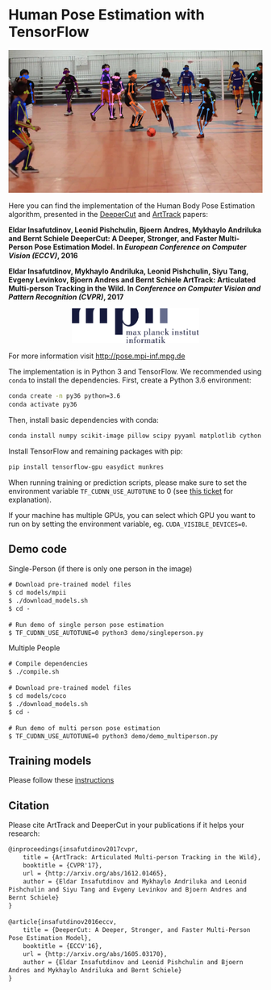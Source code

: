 # Human Pose Estimation with TensorFlow

![](images/teaser.png)

Here you can find the implementation of the Human Body Pose Estimation algorithm,
presented in the [DeeperCut](http://arxiv.org/abs/1605.03170) and [ArtTrack](http://arxiv.org/abs/1612.01465) papers:

**Eldar Insafutdinov, Leonid Pishchulin, Bjoern Andres, Mykhaylo Andriluka and Bernt Schiele
DeeperCut:  A Deeper, Stronger, and Faster Multi-Person Pose Estimation Model.
In _European Conference on Computer Vision (ECCV)_, 2016**

**Eldar Insafutdinov, Mykhaylo Andriluka, Leonid Pishchulin, Siyu Tang, Evgeny Levinkov, Bjoern Andres and Bernt Schiele
ArtTrack: Articulated Multi-person Tracking in the Wild.
In _Conference on Computer Vision and Pattern Recognition (CVPR)_, 2017**

<p align="center">
    <img style="max-width:50%" src="images/mpilogo-inf-narrow.png">
</p>

For more information visit http://pose.mpi-inf.mpg.de

The implementation is in Python 3 and TensorFlow. We recommended using `conda` to install the dependencies.
First, create a Python 3.6 environment:

```bash
conda create -n py36 python=3.6
conda activate py36
```

Then, install basic dependencies with conda:

```bash
conda install numpy scikit-image pillow scipy pyyaml matplotlib cython
```

Install TensorFlow and remaining packages with pip:
```bash
pip install tensorflow-gpu easydict munkres
```

When running training or prediction scripts, please make sure to set the environment variable
`TF_CUDNN_USE_AUTOTUNE` to 0 (see [this ticket](https://github.com/tensorflow/tensorflow/issues/5048)
for explanation).

If your machine has multiple GPUs, you can select which GPU you want to run on
by setting the environment variable, eg. `CUDA_VISIBLE_DEVICES=0`.

## Demo code

Single-Person (if there is only one person in the image)

```
# Download pre-trained model files
$ cd models/mpii
$ ./download_models.sh
$ cd -

# Run demo of single person pose estimation
$ TF_CUDNN_USE_AUTOTUNE=0 python3 demo/singleperson.py
```

Multiple People

```
# Compile dependencies
$ ./compile.sh

# Download pre-trained model files
$ cd models/coco
$ ./download_models.sh
$ cd -

# Run demo of multi person pose estimation
$ TF_CUDNN_USE_AUTOTUNE=0 python3 demo/demo_multiperson.py
```

## Training models

Please follow these [instructions](models/README.md)

## Citation
Please cite ArtTrack and DeeperCut in your publications if it helps your research:

    @inproceedings{insafutdinov2017cvpr,
	    title = {ArtTrack: Articulated Multi-person Tracking in the Wild},
	    booktitle = {CVPR'17},
	    url = {http://arxiv.org/abs/1612.01465},
	    author = {Eldar Insafutdinov and Mykhaylo Andriluka and Leonid Pishchulin and Siyu Tang and Evgeny Levinkov and Bjoern Andres and Bernt Schiele}
    }

    @article{insafutdinov2016eccv,
        title = {DeeperCut: A Deeper, Stronger, and Faster Multi-Person Pose Estimation Model},
	    booktitle = {ECCV'16},
        url = {http://arxiv.org/abs/1605.03170},
        author = {Eldar Insafutdinov and Leonid Pishchulin and Bjoern Andres and Mykhaylo Andriluka and Bernt Schiele}
    }


